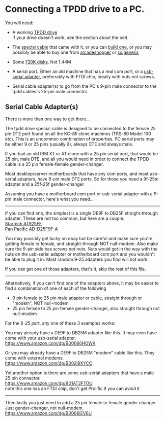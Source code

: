 # Connecting a TPDD drive to a PC.
You will need:

* A working [TPDD drive](http://tandy.wiki/TPDD)  
If your drive doesn't work, see the section about the belt.

* The [special cable](http://tandy.wiki/TPDD#Cable) that came with it, or you can [build one](https://github.com/bkw777/TPDD_Cable), or you may possibly be able to buy one from [arcadeshopper](https://arcadeshopper.ecwid.com/#!/Special-serial-cable-for-Tandy-Portable-Disk-Drive-and-Tandy-Portable-Disk-Drive-2/p/144969001/category=28313042) or [soigeneris](https://www.soigeneris.com/copy-of-tandy-tpdd-2-backpack-drive-plus) <!-- this url is crazy but it's correct at the moment Jan 2023 -->

* Some [720K disks](https://www.ebay.com/sch/i.html?_nkw=720+floppy). Not 1.44M

* A serial port. Either an old machine that has a real com port, or a [usb-serial adapter](http://tandy.wiki/Model_T_Serial_Cable#USB-Serial_Adapters), preferrably with FTDI chip, ideally with nuts not screws.

* Serial cable adapter(s) to go from the PC's 9-pin male connector to the tpdd cables's 25-pin male connector.

## Serial Cable Adapter(s)
There is more than one way to get there...

The tpdd drive special cable is designed to be connected to the female 25 pin DTE port found on all the KC-85 clone machines (TRS-80 Model 100 etc). This is an uncommon combination of properties. PC serial ports may be either 9 or 25 pins (usually 9), always DTE and always male.

If you had an old IBM XT or AT clone with a 25 pin serial port, that would be 25 pin, male DTE, and all you would need in order to connect the TPDD cable is a 25 pin female-female gender-changer.

Most desktop/server motherboards that have any com ports, and most usb-serial adapters, have 9-pin male DTE ports. So for those you need a 9f-25m adapter and a 25f-25f gender-changer.

Assuming you have a motherboard com port or usb-serial adapter with a 9-pin male connector, here's what you need...

----

If you can find one, the simplest is a single DE9F to DB25F straight-through adapter. These are not too common, but here are a couple.  
[Startech AT925FF](https://www.amazon.com/dp/B00066HJCA/)  
[Pan Pacific AD-D25F9F-A](https://www.jensentools.com/pan-pacific-ad-d25f9f-a-serial-adapter-db-9f-to-db-25f/p/502-600)

You may possibly get lucky on ebay but be careful and make sure you're getting female to female, and straight-through NOT null-modem. Also make sure the 9-pin side has screws not nuts. Nuts would get in the way with the nuts on the usb-serial adapter or motherboard com port and you wouldn't be able to plug it in. Most random 9-25 adapters you find will not work.

If you can get one of those adapters, that's it, skip the rest of this file.

----

Alternatively, if you can't find one of the adapters above, it may be easier to find a combination of one of each of the following  
* 9 pin female to 25 pin male adapter or cable, straight through or "modem", NOT null-modem  
* 25 pin female to 25 pin female gender-changer, also straight through not null-modem

For the 9-25 part, any one of these 3 examples works:

You may already have a DE9F to DB25M adapter like this. It may even have come with your usb-serial adapter.  
https://www.amazon.com/dp/B00066HOWK

Or you may already have a DE9F to DB25M "modem" cable like this. They come with external modems.  
https://www.amazon.com/dp/B002I9XYCC

Yet another option is there are some usb-serial adapters that have a male 25 pin connector.  
https://www.amazon.com/dp/B01AT2FTOU  
note this one has an FTDI chip, don't get Prolific if you can avoid it

----

Then lastly you just need to add a 25 pin female to female gender changer. Just gender-changer, not null-modem.  
https://www.amazon.com/dp/B0006IEV6U
